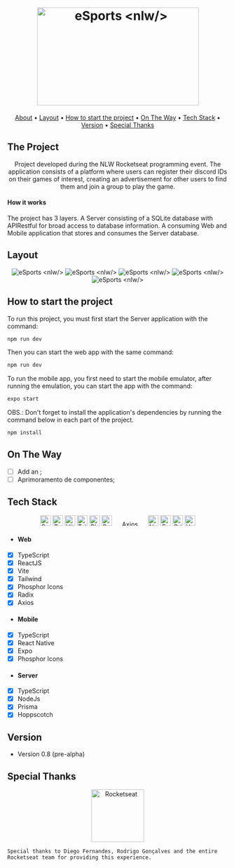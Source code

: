 <h1 align="center">
	<a href="./Web/src/assets/logo-nlw-esports.svg">
		<img src="./Web/src/assets/logo-nlw-esports.svg" alt="eSports <nlw/>" width="369" height="223"/>
	</a>
</h1>


  
 </h1>

 <p align="center">
	<a href="#-about">About</a> •
	<a href="#-layout">Layout</a> • 
	<a href="#-start-project">How to start the project</a> • 
	<a href="#-on-the-way">On The Way</a> •
	<a href="#-tech">Tech Stack</a> • 
	<a href="#-tech">Version</a> •
	<a href="#-special-thanks">Special Thanks</a>
</p>
	
	
</h1>

<a id="-about"></a>

## The Project
<p align="center"> 
	Project developed during the NLW Rocketseat programming event.
	The application consists of a platform where users can register their discord IDs on their games of interest, creating an advertisement for other users to find them and join a group to play the game.
	
</p>

<p align="center"> 
	<h4 align="left">How it works</h4>
	The project has 3 layers. A Server consisting of a SQLite database with APIRestful for broad access to database information. A consuming Web and Mobile application that stores and consumes the Server database.
</p>


<a id="-layout"></a>

## Layout

<p align="center">
	<img src="./Web/public/web-home.png" alt="eSports <nlw/>"/>
	<img src="./Web/public/web-ad.png" alt="eSports <nlw/>"/>
	<img src="./Web/public/mob-home.png" alt="eSports <nlw/>"/>
	<img src="./Web/public/mob-ads.png" alt="eSports <nlw/>"/>
	<img src="./Web/public/mob-connect.png" alt="eSports <nlw/>"/>

</p>

<a id="-start-project"></a>

## How to start the project

To run this project, you must first start the Server application with the command:
```bash
npm run dev
```
Then you can start the web app with the same command:
```bash
npm run dev
```
To run the mobile app, you first need to start the mobile emulator, after running the emulation, you can start the app with the command:
```bash
expo start
```
OBS.: Don't forget to install the application's dependencies by running the command below in each part of the project.
```bash
npm install
```


<a id="-on-the-way"></a>

## On The Way

- [ ] Add an ;
- [ ] Aprimoramento de componentes;

<a id="-tech"></a>

## Tech Stack
 <p align="center">
	<img width="24" height="24" src="https://cdn.icon-icons.com/icons2/2415/PNG/512/react_original_logo_icon_146374.png" alt="React"/> <img width="24" height="24" src="https://cdn.icon-icons.com/icons2/2415/PNG/512/typescript_original_logo_icon_146317.png" alt="Typescript"/>
	<img width="24" height="24" src="https://seeklogo.com/images/V/vite-logo-BFD4283991-seeklogo.com.png" alt="Vite"/>
	<img width="24" height="24" src="https://cdn.icon-icons.com/icons2/2107/PNG/512/file_type_tailwind_icon_130128.png" alt="Tailwind"/>
	<img width="24" height="24" src="https://cdn.icon-icons.com/icons2/2718/PNG/512/phosphor_logo_icon_174315.png" alt="Phosphor Icons"/>
	<img width="24" height="24" src="https://avatars.githubusercontent.com/u/75042455?s=200&v=4" alt="Radix"/>
	<img width="75" height="12" src="https://seeklogo.com/images/A/axios-logo-CD0C90458F-seeklogo.com.png" alt="Axios"/>
	<img width="24" height="24" src="https://cdn.icon-icons.com/icons2/2415/PNG/512/nodejs_plain_logo_icon_146409.png" alt="NodeJs"/>
	<img width="24" height="24" src="https://cdn.icon-icons.com/icons2/2389/PNG/512/expo_logo_icon_145293.png" alt="Expo"/>
	<img width="24" height="24" src="https://cdn.icon-icons.com/icons2/2107/PNG/512/file_type_light_prisma_icon_130444.png" alt="Prisma"/>
	<img width="24" height="24" src="https://avatars.githubusercontent.com/u/56705483" alt="Hoppscotch"/>
</p>

- <h4>Web</h4>
- [x] TypeScript
- [x] ReactJS
- [x] Vite
- [x] Tailwind
- [x] Phosphor Icons
- [x] Radix
- [x] Axios

- <h4>Mobile</h4>
- [x] TypeScript
- [x] React Native
- [x] Expo
- [x] Phosphor Icons

- <h4>Server</h4>
- [x] TypeScript
- [x] NodeJs
- [x] Prisma
- [x] Hoppscotch

<a id="-version"></a>

## Version

- Version 0.8 (pre-alpha)

<a id="-special-thanks"></a>

## Special Thanks
<p align="center"> 
	<img src="https://ia802806.us.archive.org/30/items/github.com-Rocketseat-unform_-_2020-02-21_01-23-46/cover.jpg" alt="Rocketseat" width="120" height="120"/>

	Special thanks to Diego Fernandes, Rodrigo Gonçalves and the entire Rocketseat team for providing this experience.
</p>
